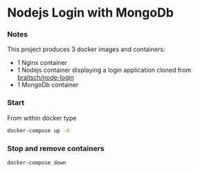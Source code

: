# Nodejs Login with MongoDb 

### Notes
This project produces 3 docker images and containers:
  - 1 Nginx container 
  - 1 Nodejs container displaying a login application cloned from [braitsch/node-login](https://github.com/braitsch/node-login)
  - 1 MongoDb container

### Start
From within docker type
```sh
docker-compose up -d 
```

### Stop and remove containers 
```sh
docker-compose down
```

